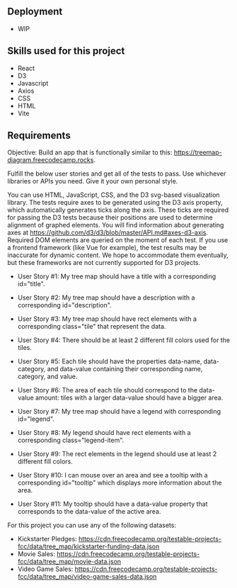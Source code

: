 ## Deployment
* WIP

## Skills used for this project
* React
* D3
* Javascript
* Axios
* CSS
* HTML 
* Vite

## Requirements
Objective: Build an app that is functionally similar to this: https://treemap-diagram.freecodecamp.rocks.

Fulfill the below user stories and get all of the tests to pass. Use whichever libraries or APIs you need. Give it your own personal style.

You can use HTML, JavaScript, CSS, and the D3 svg-based visualization library. The tests require axes to be generated using the D3 axis property, which automatically generates ticks along the axis. These ticks are required for passing the D3 tests because their positions are used to determine alignment of graphed elements. You will find information about generating axes at https://github.com/d3/d3/blob/master/API.md#axes-d3-axis. Required DOM elements are queried on the moment of each test. If you use a frontend framework (like Vue for example), the test results may be inaccurate for dynamic content. We hope to accommodate them eventually, but these frameworks are not currently supported for D3 projects.

* User Story #1: My tree map should have a title with a corresponding id="title".

* User Story #2: My tree map should have a description with a corresponding id="description".

* User Story #3: My tree map should have rect elements with a corresponding class="tile" that represent the data.

* User Story #4: There should be at least 2 different fill colors used for the tiles.

* User Story #5: Each tile should have the properties data-name, data-category, and data-value containing their corresponding name, category, and value.

* User Story #6: The area of each tile should correspond to the data-value amount: tiles with a larger data-value should have a bigger area.

* User Story #7: My tree map should have a legend with corresponding id="legend".

* User Story #8: My legend should have rect elements with a corresponding class="legend-item".

* User Story #9: The rect elements in the legend should use at least 2 different fill colors.

* User Story #10: I can mouse over an area and see a tooltip with a corresponding id="tooltip" which displays more information about the area.

* User Story #11: My tooltip should have a data-value property that corresponds to the data-value of the active area.


For this project you can use any of the following datasets:
* Kickstarter Pledges: https://cdn.freecodecamp.org/testable-projects-fcc/data/tree_map/kickstarter-funding-data.json
* Movie Sales: https://cdn.freecodecamp.org/testable-projects-fcc/data/tree_map/movie-data.json
* Video Game Sales: https://cdn.freecodecamp.org/testable-projects-fcc/data/tree_map/video-game-sales-data.json
